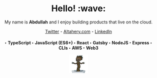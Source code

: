 <h1 align='center'> Hello! :wave:</h1>
<p align='center'>My name is <b>Abdullah</b> and I enjoy building products that live on the cloud.</p>


<div>


<p align='center'><a href="https://twitter.com/robot0x01">Twitter</a> - <a href="https://altahery.com">Altahery.com</a> - <a href="https://www.linkedin.com/in/kernelcode/">LinkedIn</a> </p>

<h4 align='center'>
  ‣ TypeScript
‣ JavaScript (ES6+)
‣ React
‣ Gatsby
‣ NodeJS
‣ Express
‣ CLIs
‣ AWS
‣ Web3
  <p>
    <img src="./dancing-groot.gif" width="60" />
  </p>
</h4>

</div>

